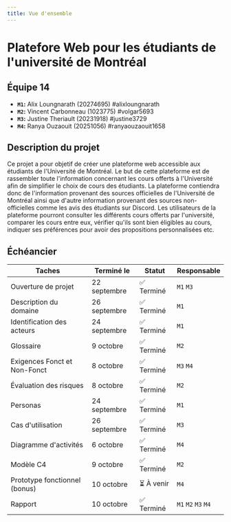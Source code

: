 ```yaml
---
title: Vue d'ensemble
---
```


<style>
    @media screen and (min-width: 76em) {
        .md-sidebar--primary {
            display: none !important;
        }
    }
</style>

# Platefore Web pour les étudiants de l'université de Montréal

## Équipe 14

- **`M1`:** Alix Loungnarath (20274695) #alixloungnarath
- **`M2`:** Vincent Carbonneau (1023775) #volgar5693
- **`M3`:** Justine Theriault (20231918) #justine3729 
- **`M4`:** Ranya Ouzaouit (20251056) #ranyaouzaouit1658

## Description du projet
Ce projet a pour objetif de créer une plateforme web accessible aux étudiants de l'Université de Montréal. Le but de cette plateforme est de rassembler toute l'information concernant les cours offerts à l'Université afin de simplifier le choix de cours des étudiants. La plateforme contiendra donc de l'information provenant des sources officielles de l'Université de Montréal ainsi que d'autre information provenant des sources non-officielles comme les avis des étudiants sur Discord. Les utilisateurs de la plateforme pourront consulter les différents cours offerts par l'université, comparer les cours entre eux, vérifier qu'ils sont bien éligibles au cours, indiquer ses préférences pour avoir des propositions personnalisées etc. 

## Échéancier

| Taches                        | Terminé le    | Statut      | Responsable  |
|-------------------------------|---------------|-------------|--------------|
| Ouverture de projet           | 22 septembre  | ✅ Terminé  | `M1` `M3`   |
| Description du domaine        | 26 septembre  | ✅ Terminé  | `M1`         |
| Identification des acteurs    | 24 septembre  | ✅ Terminé  | `M1`         |
| Glossaire                     | 9 octobre     | ✅ Terminé  | `M2`         |
| Exigences Fonct et Non-Fonct  | 8 octobre     | ✅ Terminé  | `M3` `M4`    |
| Évaluation des risques        | 8 octobre     | ✅ Terminé  | `M2`         |
| Personas                      | 24 septembre  | ✅ Terminé  | `M1`         |
| Cas d'utilisation             | 26 septembre  | ✅ Terminé  | `M3`         |
| Diagramme d'activités         | 6 octobre     | ✅ Terminé  | `M4`         |
| Modèle C4                     | 9 octobre     | ✅ Terminé | `M2`         |
| Prototype fonctionnel (bonus) | 10 octobre    | ⏳ À venir  | `M4`         |
| Rapport                       | 10 octobre    | ✅ Terminé | `M1` `M2` `M3` `M4` |

